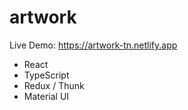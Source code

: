 # artwork

Live Demo: 
https://artwork-tn.netlify.app

- React
- TypeScript
- Redux / Thunk
- Material UI
